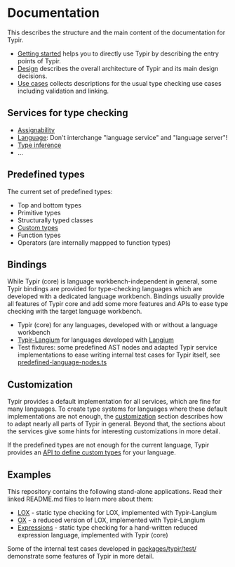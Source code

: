 # Documentation

This describes the structure and the main content of the documentation for Typir.

- [Getting started](./getting-started.md) helps you to directly use Typir by describing the entry points of Typir.
- [Design](./design.md) describes the overall architecture of Typir and its main design decisions.
- [Use cases](./usecases.md) collects descriptions for the usual type checking use cases including validation and linking.


## Services for type checking

- [Assignability](./services/assignability.md)
- [Language](./services/language.md): Don't interchange "language service" and "language server"!
- [Type inference](./services/inference.md)
- ...


## Predefined types

The current set of predefined types:

- Top and bottom types
- Primitive types
- Structurally typed classes
- [Custom types](./kinds/custom-types.md)
- Function types
- Operators (are internally mappped to function types)


## Bindings

While Typir (core) is language workbench-independent in general,
some Typir bindings are provided for type-checking languages which are developed with a dedicated language workbench.
Bindings usually provide all features of Typir core and add some more features and APIs to ease type checking with the target language workbench.

- Typir (core) for any languages, developed with or without a language workbench
- [Typir-Langium](./bindings/binding-langium.md) for languages developed with [Langium](https://langium.org/)
- Test fixtures: some predefined AST nodes and adapted Typir service implementations to ease writing internal test cases for Typir itself, see [predefined-language-nodes.ts](../packages/typir/src/test/predefined-language-nodes.ts)


## Customization

Typir provides a default implementation for all services, which are fine for many languages. To create type systems for languages where these default implementations are not enough, the [customization](./customization.md) section describes how to adapt nearly all parts of Typir in general.
Beyond that, the sections about the services give some hints for interesting customizations in more detail.

If the predefined types are not enough for the current language,
Typir provides an [API to define custom types](./kinds/custom-types.md) for your language.


## Examples

This repository contains the following stand-alone applications. Read their linked README.md files to learn more about them:

- [LOX](./examples/lox/README.md) - static type checking for LOX, implemented with Typir-Langium
- [OX](./examples/ox/README.md) - a reduced version of LOX, implemented with Typir-Langium
- [Expressions](./examples/expression.README.md) - static type checking for a hand-written reduced expression language, implemented with Typir (core)

Some of the internal test cases developed in [packages/typir/test/](../packages/typir/test/) demonstrate some features of Typir in more detail.
